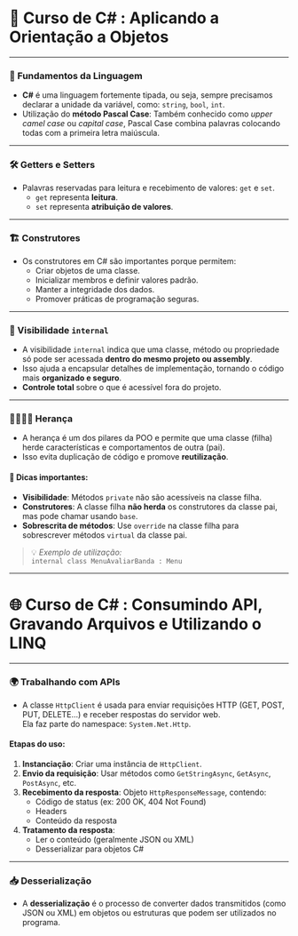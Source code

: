 # 📘 Curso de C# : Aplicando a Orientação a Objetos

---

### 🧠 Fundamentos da Linguagem

- **C#** é uma linguagem fortemente tipada, ou seja, sempre precisamos declarar a unidade da variável, como: `string`, `bool`, `int`.
- Utilização do **método Pascal Case**: Também conhecido como *upper camel case* ou *capital case*, Pascal Case combina palavras colocando todas com a primeira letra maiúscula.

---

### 🛠️ Getters e Setters

- Palavras reservadas para leitura e recebimento de valores: `get` e `set`.
  - `get` representa **leitura**.
  - `set` representa **atribuição de valores**.

---

### 🏗️ Construtores

- Os construtores em C# são importantes porque permitem:
  - Criar objetos de uma classe.
  - Inicializar membros e definir valores padrão.
  - Manter a integridade dos dados.
  - Promover práticas de programação seguras.

---

### 🔐 Visibilidade `internal`

- A visibilidade `internal` indica que uma classe, método ou propriedade só pode ser acessada **dentro do mesmo projeto ou assembly**.
- Isso ajuda a encapsular detalhes de implementação, tornando o código mais **organizado e seguro**.
- **Controle total** sobre o que é acessível fora do projeto.

---

### 👨‍👩‍👧‍👦 Herança

- A herança é um dos pilares da POO e permite que uma classe (filha) herde características e comportamentos de outra (pai).
- Isso evita duplicação de código e promove **reutilização**.

#### 📌 Dicas importantes:

- **Visibilidade**: Métodos `private` não são acessíveis na classe filha.
- **Construtores**: A classe filha **não herda** os construtores da classe pai, mas pode chamar usando `base`.
- **Sobrescrita de métodos**: Use `override` na classe filha para sobrescrever métodos `virtual` da classe pai.

> 💡 *Exemplo de utilização:*  
> `internal class MenuAvaliarBanda : Menu`

---

# 🌐 Curso de C# : Consumindo API, Gravando Arquivos e Utilizando o LINQ

---

### 🌍 Trabalhando com APIs

- A classe `HttpClient` é usada para enviar requisições HTTP (GET, POST, PUT, DELETE...) e receber respostas do servidor web.  
  Ela faz parte do namespace: `System.Net.Http`.

#### Etapas do uso:

1. **Instanciação**: Criar uma instância de `HttpClient`.
2. **Envio da requisição**: Usar métodos como `GetStringAsync`, `GetAsync`, `PostAsync`, etc.
3. **Recebimento da resposta**: Objeto `HttpResponseMessage`, contendo:
   - Código de status (ex: 200 OK, 404 Not Found)
   - Headers
   - Conteúdo da resposta
4. **Tratamento da resposta**:
   - Ler o conteúdo (geralmente JSON ou XML)
   - Desserializar para objetos C#

---

### 📥 Desserialização

- A **desserialização** é o processo de converter dados transmitidos (como JSON ou XML) em objetos ou estruturas que podem ser utilizados no programa.
